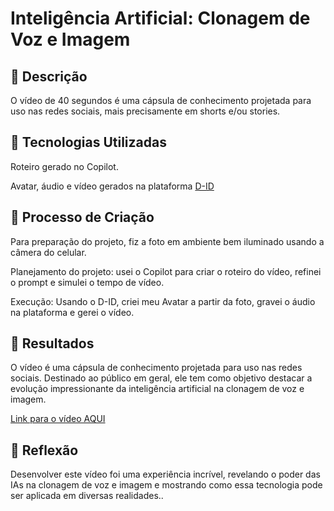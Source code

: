 # Inteligência Artificial: Clonagem de Voz e Imagem

## 📒 Descrição
O vídeo de 40 segundos é uma cápsula de conhecimento projetada para uso nas redes sociais, mais precisamente em shorts e/ou stories.

## 🤖 Tecnologias Utilizadas

Roteiro gerado no Copilot.

Avatar, áudio e vídeo gerados na plataforma [D-ID](https://www.d-id.com/)

## 🧐 Processo de Criação
Para preparação do projeto, fiz a foto em ambiente bem iluminado usando a câmera do celular.

Planejamento do projeto: usei o Copilot para criar o roteiro do vídeo, refinei o prompt e simulei o tempo de vídeo.

Execução: Usando o D-ID, criei meu Avatar a partir da foto, gravei o áudio na plataforma e gerei o vídeo.

## 🚀 Resultados
O vídeo é uma cápsula de conhecimento projetada para uso nas redes sociais. Destinado ao público em geral, ele tem como objetivo destacar a evolução impressionante da inteligência artificial na clonagem de voz e imagem.

[Link para o vídeo AQUI](https://studio.d-id.com/share?id=7207ce38a52fd8035fd477d59c820a8a&utm_source=copy)

## 💭 Reflexão
Desenvolver este vídeo foi uma experiência incrível, revelando o poder das IAs na clonagem de voz e imagem e mostrando como essa tecnologia pode ser aplicada em diversas realidades..
